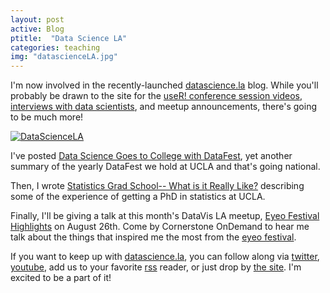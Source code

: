 ```yaml
---
layout: post
active: Blog
ptitle:  "Data Science LA" 
categories: teaching
img: "datascienceLA.jpg"
---
```



I'm now involved in the recently-launched [datascience.la](datascience.la) blog. While you'll probably be drawn to the site for the [useR! conference session videos](http://datascience.la/category/user-conference/sessions/), [interviews with data scientists](http://datascience.la/category/user-conference/interviews/), and meetup announcements, there's going to be much more!

<!--more-->

<a class="thumb" href="#"><img src="{{ site.baseurl }}/img/{{ page.img }}" class="img-responsive" alt="DataScienceLA"></a>

I've posted [Data Science Goes to College with DataFest](http://datascience.la/data-science-goes-to-college-with-datafest/), yet another summary of the yearly DataFest we hold at UCLA and that's going national. 

Then, I wrote [Statistics Grad School-- What is it Really Like?](http://datascience.la/statistics-grad-school-what-is-it-really-like/) describing some of the experience of getting a PhD in statistics at UCLA.

Finally, I'll be giving a talk at this month's DataVis LA meetup, [Eyeo Festival Highlights](http://datascience.la/datavis-la-meetup-eyeo-festival-highlights-august-26/) on August 26th. Come by Cornerstone OnDemand to hear me talk about the things that inspired me the most from the [eyeo festival](http://eyeofestival.com/). 

If you want to keep up with [datascience.la](datascience.la), you can follow along via [twitter](https://twitter.com/wwwDSLA), [youtube](https://www.youtube.com/user/DataScienceLA), add us to your favorite [rss](http://datascience.la/feed) reader, or just drop by [the site](datascience.la). I'm excited to be a part of it!